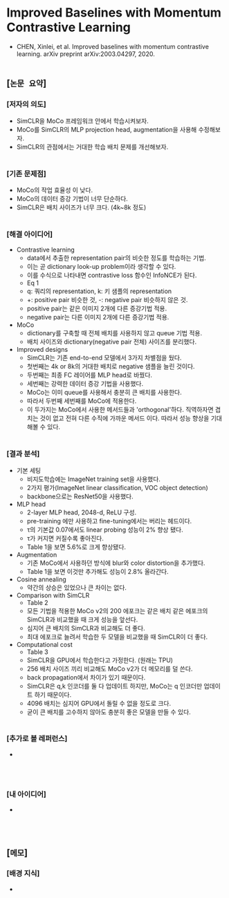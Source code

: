 # Improved Baselines with Momentum Contrastive Learning
* CHEN, Xinlei, et al. Improved baselines with momentum contrastive learning. arXiv preprint arXiv:2003.04297, 2020.
<br><br>

## [`논문 요약`]

### [저자의 의도]
* SimCLR을 MoCo 프레임워크 안에서 학습시켜보자.
* MoCo를 SimCLR의 MLP projection head, augmentation을 사용해 수정해보자.
* SimCLR의 관점에서는 거대한 학습 배치 문제를 개선해보자.
<br><br>

### [기존 문제점]
* MoCo의 작업 효율성 이 낮다.
* MoCo의 데이터 증강 기법이 너무 단순하다.
* SimCLR은 배치 사이즈가 너무 크다. (4k~8k 정도)
<br><br>

### [해결 아이디어]
* Contrastive learning
    * data에서 추출한 representation pair의 비슷한 정도를 학습하는 기법.
    * 이는 곧 dictionary look-up problem이라 생각할 수 있다.
    * 이를 수식으로 나타내면 contrastive loss 함수인 InfoNCE가 된다.
    * Eq 1
    * q: 쿼리의 representation, k: 키 샘플의 representation
    * +: positive pair 비슷한 것, -: negative pair 비슷하지 않은 것.
    * positive pair는 같은 이미지 2개에 다른 증강기법 적용.
    * negative pair는 다른 이미지 2개에 다른 증강기법 적용.
* MoCo
    * dictionary를 구축할 때 전체 배치를 사용하지 않고 queue 기법 적용.
    * 배치 사이즈와 dictionary(negative pair 전체) 사이즈를 분리했다.
* Improved designs
    * SimCLR는 기존 end-to-end 모델에서 3가지 차별점을 뒀다.
    * 첫번째는 4k or 8k의 거대한 배치로 negative 샘플을 늘린 것이다.
    * 두번째는 최종 FC 레이어를 MLP head로 바꿨다.
    * 세번째는 강력한 데이터 증강 기법을 사용했다.
    * MoCo는 이미 queue를 사용해서 충분히 큰 배치를 사용한다.
    * 따라서 두번째 세번째를 MoCo에 적용한다.
    * 이 두가지는 MoCo에서 사용한 메서드들과 'orthogonal'하다. 직역하자면 겹치는 것이 없고 전혀 다른 수직에 가까운 메서드 이다. 따라서 성능 향상을 기대해볼 수 있다.
<br><br>

### [결과 분석]
* 기본 세팅
    * 비지도학습에는 ImageNet training set을 사용했다.
    * 2가지 평가(ImageNet linear classification, VOC object detection)
    * backbone으로는 ResNet50을 사용했다.
* MLP head
    * 2-layer MLP head, 2048-d, ReLU 구성.
    * pre-training 에만 사용하고 fine-tuning에서는 버리는 헤드이다.
    * τ의 기본값 0.07에서도 linear probing 성능이 2% 향상 됐다.
    * τ가 커지면 커질수록 좋아진다.
    * Table 1을 보면 5.6%로 크게 향상됐다.
* Augmentation
    * 기존 MoCo에서 사용하던 방식에 blur와 color distortion을 추가했다.
    * Table 1을 보면 이것만 추가해도 성능이 2.8% 올라간다.
* Cosine annealing
    * 약간의 상승은 있었으나 큰 차이는 없다.
* Comparison with SimCLR
    * Table 2
    * 모든 기법을 적용한 MoCo v2의 200 에포크는 같은 배치 같은 에포크의 SimCLR과 비교했을 때 크게 성능을 앞선다.
    * 심지어 큰 배치의 SimCLR과 비교해도 더 좋다.
    * 최대 에포크로 늘려서 학습한 두 모델을 비교했을 때 SimCLR이 더 좋다.
* Computational cost
    * Table 3
    * SimCLR을 GPU에서 학습한다고 가정한다. (원래는 TPU)
    * 256 배치 사이즈 끼리 비교해도 MoCo v2가 더 메모리를 덜 쓴다.
    * back propagation에서 차이가 있기 때문이다.
    * SimCLR은 q,k 인코더를 둘 다 업데이트 하지만, MoCo는 q 인코더만 업데이트 하기 때문이다.
    * 4096 배치는 심지어 GPU에서 돌릴 수 없을 정도로 크다.
    * 굳이 큰 배치를 고수하지 않아도 충분히 좋은 모델을 만들 수 있다.
<br><br>

### [추가로 볼 레퍼런스]
* 
<br><br>

### [내 아이디어]
* 
<br><br>



## [`메모`]

### [배경 지식]
* 
<br><br>


